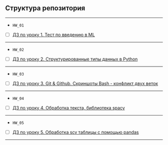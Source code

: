 ## Структура репозитория
<hr>

- `HW_01`
- [ ] [ДЗ по уроку 1. Тест по введению в ML](Homework_01)
<hr>

- `HW_02`
- [ ] [ДЗ по уроку 2. Структурированные типы данных в Python](Homework_02)
<hr>

- `HW_03`
- [ ] [ДЗ по уроку 3. Git & Github. Скриншоты Bash - конфликт двух веток](Homework_03)
<hr>

- `HW_04`
- [ ] [ДЗ по уроку 4. Обработка текста, библиотека spacy](Homework_04)
<hr>

- `HW_05`
- [ ] [ДЗ по уроку 5. Обработка scv таблицы с помощью pandas](Homework_05)
<hr>


